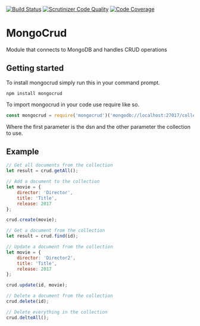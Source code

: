 [![Build Status](https://scrutinizer-ci.com/g/klingzell92/MongoCrud/badges/build.png?b=master)](https://scrutinizer-ci.com/g/klingzell92/MongoCrud/build-status/master)
[![Scrutinizer Code Quality](https://scrutinizer-ci.com/g/klingzell92/ramverk2/badges/quality-score.png?b=master)](https://scrutinizer-ci.com/g/klingzell92/ramverk2/?branch=master)
[![Code Coverage](https://scrutinizer-ci.com/g/klingzell92/MongoCrud/badges/coverage.png?b=master)](https://scrutinizer-ci.com/g/klingzell92/MongoCrud/?branch=master)

MongoCrud
====================
Module that connects to MongoDB and handles CRUD operations

Getting started
--------------
To install mongocrud simply run this in your command prompt.
```shell
npm install mongocrud
```
To import mongocrud in your code use require like so.
```javascript
const mongocrud = require('mongocrud')('mongodb://localhost:27017/collection', 'collection');
```
Where the first parameter is the dsn and the other parameter the collection to use.

Example
-------------
```javascript
// Get all documents from the collection
let result = crud.getAll();

// Add a document to the collection
let movie = {
    director: 'Director',
    title: 'Title',
    release: 2017
};

crud.create(movie);

// Get a document from the collection
let result = crud.find(id);

// Update a document from the collection
let movie = {
    director: 'Director2',
    title: 'Title',
    release: 2017
};

crud.update(id, movie);

// Delete a document from the collection
crud.delete(id);

// Delete everything in the collection
crud.delteAll();
```
